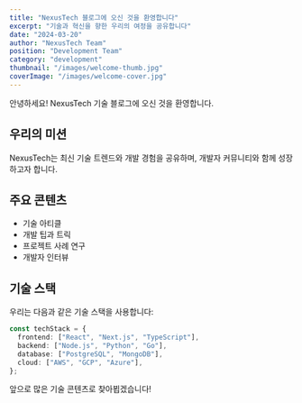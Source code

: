 ```yaml
---
title: "NexusTech 블로그에 오신 것을 환영합니다"
excerpt: "기술과 혁신을 향한 우리의 여정을 공유합니다"
date: "2024-03-20"
author: "NexusTech Team"
position: "Development Team"
category: "development"
thumbnail: "/images/welcome-thumb.jpg"
coverImage: "/images/welcome-cover.jpg"
---
```


안녕하세요! NexusTech 기술 블로그에 오신 것을 환영합니다.

## 우리의 미션

NexusTech는 최신 기술 트렌드와 개발 경험을 공유하며, 개발자 커뮤니티와 함께 성장하고자 합니다.

## 주요 콘텐츠

- 기술 아티클
- 개발 팁과 트릭
- 프로젝트 사례 연구
- 개발자 인터뷰

## 기술 스택

우리는 다음과 같은 기술 스택을 사용합니다:

```typescript
const techStack = {
  frontend: ["React", "Next.js", "TypeScript"],
  backend: ["Node.js", "Python", "Go"],
  database: ["PostgreSQL", "MongoDB"],
  cloud: ["AWS", "GCP", "Azure"],
};
```

앞으로 많은 기술 콘텐츠로 찾아뵙겠습니다!
